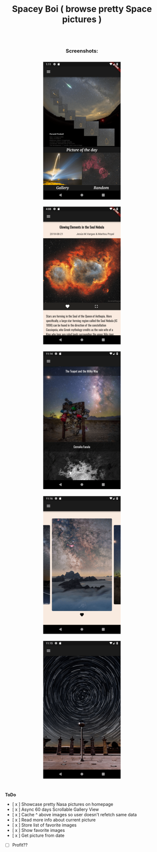 <h1 align="center">Spacey Boi ( browse pretty Space pictures )</h1>



<br><br>
<h3 align="center">Screenshots:</h3>
<div align="center">
  <img src="Screenshots/Spacey_boi.png" height="450"     style="margin: 10px;"/>
  <img src="Screenshots/Spacey_boi(1).png" height="450"
  style="margin: 10px;"/>
  <img src="Screenshots/Spacey_boi(2).png" height="450"
  style="margin: 10px;"/>
  <img src="Screenshots/Spacey_boi(3).png" height="450"
  style="margin: 10px;"/>  
  <img src="Screenshots/Spacey_boi(4).png" height="450"
  style="margin: 10px;"/> 
</div>

<br>

**ToDo**
- [ x ] Showcase pretty Nasa pictures on homepage
- [ x ] Async 60 days Scrollable Gallery View
- [ x ] Cache ^ above images so user doesn't refetch same data
- [ x ] Read more info about current picture
- [ x ] Store list of favorite images
- [ x ] Show favorite images
- [ x ] Get picture from date
- [ ] Profit??